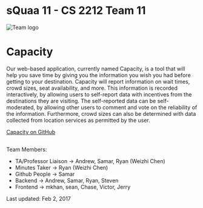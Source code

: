 # sQuaa 11 - CS 2212 Team 11

![Team logo](http://orig05.deviantart.net/9320/f/2010/203/c/a/30___fsjal_falco_lombardi__by_ztoonlinkz.png)

##

# Capacity

Our web-based application, currently named Capacity, is a tool that will help you save time by giving you the information you wish you had before getting to your destination. Capacity will report information on wait times, crowd sizes, seat availability, and more. This information is recorded interactively, by allowing users to self-report data with incentives from the destinations they are visiting. The self-reported data can be self-moderated, by allowing other users to comment and vote on the reliability of the information. Furthermore, crowd sizes can also be determined with data collected from location services as permitted by the user.

[Capacity on GitHub](https://github.com/ssajnani/2212B-Project)

##

Team Members:

* TA/Professor Liaison → Andrew, Samar, Ryan (Weizhi Chen)
* Minutes Taker → Ryan (Weizhi Chen)
* Github People → Samar 
* Backend → Andrew, Samar, Ryan, Steven
* Frontend → mkhan, sean, Chase, Victor, Jerry

Last updated: Feb 2, 2017

